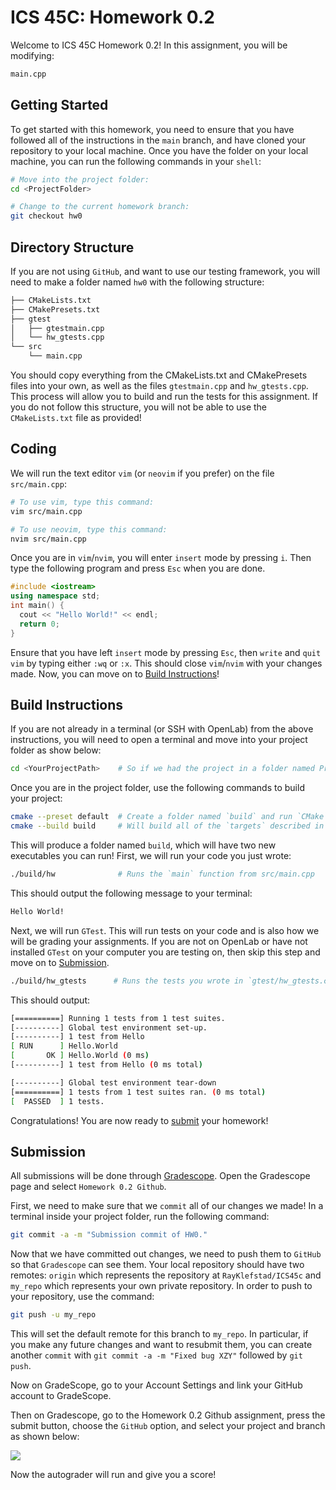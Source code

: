 # ICS 45C: Homework 0.2

Welcome to ICS 45C Homework 0.2! In this assignment, you will be modifying:

```bash
main.cpp
```

## Getting Started

To get started with this homework, you need to ensure that you have followed all of the
instructions in the `main` branch, and have cloned your repository to your local machine.
Once you have the folder on your local machine, you can run the following commands in your
`shell`:

```bash
# Move into the project folder:
cd <ProjectFolder>

# Change to the current homework branch:
git checkout hw0
```

## Directory Structure

If you are not using `GitHub`, and want to use our testing framework, you will need to make a folder
named `hw0` with the following structure:

```bash
├── CMakeLists.txt
├── CMakePresets.txt
├── gtest
│   ├── gtestmain.cpp
│   └── hw_gtests.cpp
└── src
    └── main.cpp
```

You should copy everything from the CMakeLists.txt and CMakePresets files into your own, as well as
the files `gtestmain.cpp` and `hw_gtests.cpp`. This process will allow you to build and run the tests for this
assignment. If you do not follow this structure, you will not be able to use the `CMakeLists.txt`
file as provided!

## Coding

We will run the text editor `vim` (or `neovim` if you prefer) on the file `src/main.cpp`:

```bash
# To use vim, type this command:
vim src/main.cpp

# To use neovim, type this command:
nvim src/main.cpp
```

Once you are in `vim`/`nvim`, you will enter `insert` mode by pressing `i`. Then type the following program
and press `Esc` when you are done.

```cpp
#include <iostream>
using namespace std;
int main() {
  cout << "Hello World!" << endl;
  return 0;
}
```

Ensure that you have left `insert` mode by pressing `Esc`, then `write` and `quit` `vim` by typing either
`:wq` or `:x`. This should close `vim`/`nvim` with your changes made. Now, you can move on to
[Build Instructions](#build_instructions)!

## Build Instructions

If you are not already in a terminal (or SSH with OpenLab) from the above instructions, you will need
to open a terminal and move into your project folder as show below:

```bash
cd <YourProjectPath>    # So if we had the project in a folder named Projects: cd Projects/CS46-Template
```

Once you are in the project folder, use the following commands to build your project:

```bash
cmake --preset default  # Create a folder named `build` and run `CMake` to produce build files there
cmake --build build     # Will build all of the `targets` described in the `CMake` file
```

This will produce a folder named `build`, which will have two new executables you can run! First, we will
run your code you just wrote:

```bash
./build/hw              # Runs the `main` function from src/main.cpp
```

This should output the following message to your terminal:

```bash
Hello World!
```

Next, we will run `GTest`. This will run tests on your code and is also how we will be grading your assignments.
If you are not on OpenLab or have not installed `GTest` on your computer you are testing on, then skip this step
and move on to [Submission](#submission).

```bash
./build/hw_gtests      # Runs the tests you wrote in `gtest/hw_gtests.cpp`
```

This should output:

```bash
[==========] Running 1 tests from 1 test suites.
[----------] Global test environment set-up.
[----------] 1 test from Hello
[ RUN      ] Hello.World
[       OK ] Hello.World (0 ms)
[----------] 1 test from Hello (0 ms total)

[----------] Global test environment tear-down
[==========] 1 tests from 1 test suites ran. (0 ms total)
[  PASSED  ] 1 tests.
```

Congratulations! You are now ready to [submit](#submission) your homework!

## Submission

All submissions will be done through [Gradescope](https://www.gradescope.com/). Open the Gradescope page
and select `Homework 0.2 Github`.

First, we need to make sure that we `commit` all of our changes we made! In a terminal inside your project folder,
run the following command:

```bash
git commit -a -m "Submission commit of HW0."
```

Now that we have committed out changes, we need to push them to `GitHub` so that `Gradescope` can see them. Your
local repository should have two remotes: `origin` which represents the repository at `RayKlefstad/ICS45c` and `my_repo`
which represents your own private repository. In order to push to your repository, use the command:

```bash
git push -u my_repo
```

This will set the default remote for this branch to `my_repo`. In particular, if you make any future changes and
want to resubmit them, you can create another `commit` with `git commit -a -m "Fixed bug XZY"` followed by `git push`.

Now on GradeScope, go to your Account Settings and link your GitHub account to GradeScope.

Then on Gradescope, go to the Homework 0.2 Github assignment, press the submit button, choose the `GitHub` option, 
and select your project and branch as shown below:

![](docs/submit_github.png)

Now the autograder will run and give you a score!
